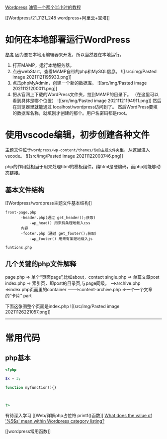 

[Wordpress](https://cn.wordpress.org/support/)
[油管一个两个半小时的教程](https://www.youtube.com/watch?v=-h7gOJbIpmo)

[[Wordpress/21_1121_248  wordpress+阿里云+宝塔]]






# 如何在本地部署运行WordPress
[参考](http://www.rrdaj.com/wzllyy/2852.html)
因为要在本地用编辑器来开发，所以当然要在本地运行。

1. 打开MAMP，运行本地服务器。
2. 点击webStart，查看MAMP自带的php和MySQL信息。
  ![[src/img/Pasted image 20211121195933.png]]
3. 点击phpMyAdmin，创建一个新的数据库。
 ![[src/img/Pasted image 20211121200011.png]]
4. 把从官网上下载的WordPress文件夹，拉到MAMP的目录下。
（在这里可以看到具体是哪个位置）
 ![[src/img/Pasted image 20211121194911.png]]
 然后在浏览器里就能通过 localhost/wordpress访问到了。
 然后WordPress要填的数据库名称，就填刚才创建的那个。用户名密码都是root。
 
 # 使用vscode编辑，初步创建各种文件
 主题文件位于`wordpress/wp-content/themes/你的主题文件夹`里，从这里进入vscode。
 ![[src/img/Pasted image 20211122003746.png]]
 
 php的作用就相当于用来处理html的模板组件。纯html是硬编码，而php则能够动态链接。
 
 ## 基本文件结构
 [[Wordpress/wordpress主题文件基本结构]]
 
 ```
front-page.php
 		-header.php(通过 get_header();获取)
			-wp_head() 用来有条理地载入css
		内容
		-footer.php（通过 get_footer();获取）
			-wp_footer() 用来有条理地载入js
			
funtions.php

```
## 几个关键的php文件解释
page.php => 单个“页面page”,比如about，contact
single.php => 单篇文章post
index.php => 索引页，即post的目录页,与page同级。
-->archive.php =>index.php页面里的container
--->content-archive.php =>一个一个文章的“卡片” part

下面这张图整个页面是index.php
		![[src/img/Pasted image 20211126221057.png]]

---
 
 # 常用代码
 ## php基本
 ```php
 <?php

$x = 3;

function myfunction(){}



 ?>
 ```

有待深入学习
[[Web/详解php占位符 printf()函数]]
[What does the value of '%5$s' mean within Wordpress category listing?](https://stackoverflow.com/questions/32600160/what-does-the-value-of-5s-mean-within-wordpress-category-listing)

[[wordpress常用函数]]